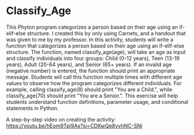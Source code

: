 # Classify_Age
This Phyton program categorizes a person based on their age using an if-elif-else structure. I created this by only using Carnets, and a handout that was given to me by my professor.
In this activity, students will write a function that categorizes a person based on their age using an if-elif-else structure. The function, named classify_age(age), will take an age as input and classify individuals into four groups: Child (0-12 years), Teen (13-19 years), Adult (20-64 years), and Senior (65+ years). If an invalid age (negative number) is entered, the function should print an appropriate message. Students will call this function multiple times with different age values to observe how the program categorizes different individuals. For example, calling classify_age(8) should print "You are a Child.", while classify_age(70) should print "You are a Senior.". This exercise will help students understand function definitions, parameter usage, and conditional statements in Python.

A step-by-step video on creating the activity:
https://youtu.be/hEom9Tpi9As?si=CDKwQe8yvhNC-SNj

